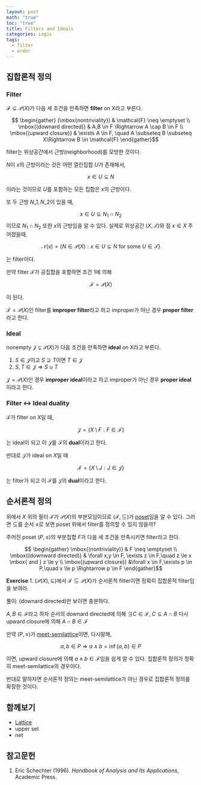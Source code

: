 ```yaml
---
layout: post
math: "true"
toc: "true"
title: Filters and Ideals
categories: Logic
tags:
  - filter
  - order
---
```

## 집합론적 정의

### Filter

${ \mathcal{F} \subseteq \mathcal{P}(X) }$가 다음 세 조건을 만족하면 **filter** on X라고 부른다.

$$ \begin{gather} (\mbox{nontriviality}) &  \mathcal{F} \neq \emptyset \\ \mbox{(downard directed)} & A,B \in F \Rightarrow A \cap B \in F \\  \mbox{(upward closure)} & \exists A \in F, \quad A \subseteq B \subseteq X\Rightarrow B \in \mathcal{F}  \end{gather}$$

filter는 위상공간에서 근방(neighborhood)를 모방한 것이다.

${N}$이 ${ x }$의 근방이라는 것은 어떤 열린집합 ${ U }$가 존재해서,

$$ x \in U \subseteq N $$

이라는 것이므로  ${ U }$를 포함하는 모든 집합은 ${ x }$의 근방이다.

또 두 근방 ${ N\_{1}, N\_{2} }$이 있을 때,

$$ x \in U \subseteq N_{1} \cap N_{2}  $$ 
이므로 ${ N_{1} \cap N_{2} }$ 또한 ${ x }$의 근방임을 알 수 있다. 실제로 위상공간 ${ (X,\mathcal{T}) }$와 점 ${ x \in X }$ 주어졌을때,

$$ \mathcal{N}(x)=\{ N \in \mathcal{P}(X): x \in U \subseteq N \mbox{ for some } U \in \mathcal{T}\} $$

는 filter이다.

만약 filter ${ \mathcal{F} }$가 공집합을 포함하면 조건 1에 의해

$$ \mathcal{F} = \mathcal{P}(X)$$

이 된다.

${ \mathcal{F} = \mathcal{P}(X) }$인 filter를 **improper filter**라고 하고 improper가 아닌 경우 **proper filter**라고 한다.

### Ideal

nonempty ${ \mathcal{J} \subseteq \mathcal{P}(X) }$가 다음 조건을 만족하면 **ideal** on X라고 부른다.

1. ${ S \in \mathcal{J} }$이고 ${ S \supseteq T }$이면 ${ T \in \mathcal{J} }$
1. ${ S,T \in \mathcal{J} \Rightarrow S \cup T}$

${ \mathcal{J}=\mathcal{P}(X) }$인 경우 **improper ideal**이라고 하고 improper가 아닌 경우 **proper ideal**이라고 한다.


### Filter ↔ Ideal duality

${ \mathcal{F} }$가 filter on ${ X }$일 때,

$$ \mathcal{J}=\{ X \setminus F: F\in \mathcal{F} \} $$

는 ideal이 되고 이 ${ \mathcal{J} }$를 ${ \mathcal{F} }$의 **dual**이라고 한다.

반대로 ${ \mathcal{J} }$가 ideal on ${ X }$일 때

$$ \mathcal{F}=\{ X \setminus J : J \in \mathcal{J} \} $$

는 filter가 되고 이 ${ \mathcal{F} }$를 ${ \mathcal{J} }$의 **dual**이라고 한다.

## 순서론적 정의

위에서 ${ X }$ 위의 필터 ${ \mathcal{F} }$가 ${ \mathcal{P}(X) }$의 부분모임이므로 ${ (\mathcal{F},\subseteq) }$가 [poset](https://paraconsistent.github.io/logic/2024/02/15/Poset.html)임을 알 수 있다. 그러면 ${ \subseteq }$를 순서 ${ \le }$로 보면 poset 위에서 filter를 정의할 수 있지 않을까?

주어진 poset ${ (P,\le) }$의 부분집합 ${ F }$가 다음 세 조건을 만족시키면 filter라고 한다.

$$ \begin{gather} \mbox{(nontriviality)} & F \neq \emptyset \\ \mbox{(downward directed)} & \forall x,y \in F, \exists z \in F,\quad z \le x \mbox{ and } z \le y \\ \mbox{(upward closure)} &\forall x \in F,\exists  p \in P,\quad x \le p \Rightarrow p \in F \end{gather}$$

**Exercise** 1. ${ (\mathcal{P}(X),\subseteq) }$에서 ${ \mathcal{F} \subseteq \mathcal{P}(X)}$가 순서론적 filter이면 정확히 집합론적 filter임을 보여라.

풀이: (downard directed)만 보이면 충분하다.

${ A,B \in \mathcal{F} }$라고 하자 순서의 downard directed에 의해 ${ \exists C  \in \mathcal{F},\ C \subseteq A \cap B  }$ 다시 upward closure에 의해 ${ A \cap B  \in \mathcal{F}}$

만약 ${ (P,\le) }$가 [meet-semilattice](https://paraconsistent.github.io/logic/2024/02/27/lattice.html#semilattice)이면, 다시말해,

$$ a,b \in P \Rightarrow a \wedge b =\inf \{ a,b \} \in P $$

이면, upward closure에 의해 ${ a \wedge b \in \mathcal{F} }$임을 쉽게 알 수 있다. 집합론적 정의가 정확히 meet-semilattice의 경우이다.

반대로 말하자면 순서론적 정의는 meet-semilattice가 아닌 경우로 집합론적 정의를 확장한 것이다.

## 함께보기

- [Lattice](https://paraconsistent.github.io/logic/2024/02/27/lattice.html)
- upper set
- net

## 참고문헌

1. Eric Schechter (1996). *Handbook of Analysis and Its Applications*, Academic Press.